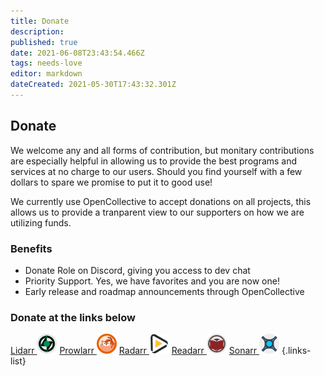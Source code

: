 ```yaml
---
title: Donate
description: 
published: true
date: 2021-06-08T23:43:54.466Z
tags: needs-love
editor: markdown
dateCreated: 2021-05-30T17:43:32.301Z
---
```


## Donate

We welcome any and all forms of contribution, but monitary contributions are especially helpful in allowing us to provide the best programs and services at no charge to our users. Should you find yourself with a few dollars to spare we promise to put it to good use!

We currently use OpenCollective to accept donations on all projects, this allows us to provide a tranparent view to our supporters on how we are utilizing funds.

### Benefits

- Donate Role on Discord, giving you access to dev chat
- Priority Support. Yes, we have favorites and you are now one!
- Early release and roadmap announcements through OpenCollective

### Donate at the links below

[Lidarr ![32.png](/assets/lidarr/32.png)](https://opencollective.com/lidarr)
[Prowlarr ![32.png](/assets/prowlarr/32.png)](https://opencollective.com/prowlarr)
[Radarr ![32.png](/assets/radarr/32.png)](https://opencollective.com/radarr)
[Readarr ![32.png](/assets/readarr/32.png)](https://opencollective.com/readarr)
[Sonarr ![32.png](/assets/sonarr/32.png)](https://opencollective.com/sonarr)
{.links-list}